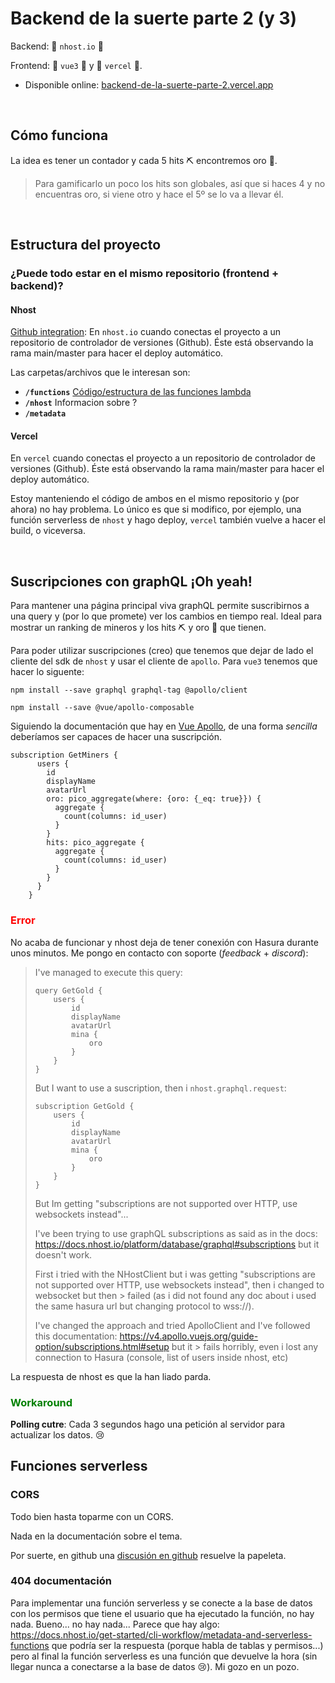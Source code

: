# Backend de la suerte **parte 2 (y 3)**

Backend: 🐛 `nhost.io` 🐛

Frontend: 🦄 `vue3` 🦄 y 🌈 `vercel` 🌈.

* Disponible online: [backend-de-la-suerte-parte-2.vercel.app](https://backend-de-la-suerte-parte-2.vercel.app/)

<br>

## Cómo funciona

La idea es tener un contador y cada 5 hits ⛏ encontremos oro 🥇.  
> Para gamificarlo un poco los hits son globales, así que si haces 4 y no encuentras oro, si viene otro y hace el 5º se lo va a llevar él.

<br />

## Estructura del proyecto

### ¿Puede todo estar en el mismo repositorio (frontend + backend)?

#### Nhost

[Github integration](https://docs.nhost.io/platform/nhost/github-integration): En `nhost.io` cuando conectas el proyecto a un repositorio de controlador de versiones (Github).  Éste está observando la rama main/master para hacer el deploy automático.

Las carpetas/archivos que le interesan son:
* **`/functions`**  [Código/estructura de las funciones lambda](https://docs.nhost.io/platform/serverless-functions)
* **`/nhost`** Informacion sobre ?
* **`/metadata`** 

#### Vercel
En `vercel` cuando conectas el proyecto a un repositorio de controlador de versiones (Github). Éste está observando la rama main/master para hacer el deploy automático.

Estoy manteniendo el código de ambos en el mismo repositorio y (por ahora) no hay problema.  Lo único es que si modifico, por ejemplo, una función serverless de `nhost` y hago deploy, `vercel` también vuelve a hacer el build, o viceversa.


<br />

## Suscripciones con graphQL ¡Oh yeah!

Para mantener una página principal viva graphQL permite suscribirnos a una query y (por lo que promete) ver los cambios en tiempo real.  Ideal para mostrar un ranking de mineros y los hits ⛏ y oro 🥇 que tienen.

Para poder utilizar suscripciones (creo) que tenemos que dejar de lado el cliente del sdk de `nhost` y usar el cliente de `apollo`.  Para `vue3` tenemos que hacer lo siguente:

```
npm install --save graphql graphql-tag @apollo/client
```

```
npm install --save @vue/apollo-composable
```

Siguiendo la documentación que hay en [Vue Apollo](https://v4.apollo.vuejs.org/guide/installation.html#compatibility), de una forma *sencilla* deberíamos ser capaces de hacer una suscripción.

```
subscription GetMiners {
      users {
        id
        displayName
        avatarUrl
        oro: pico_aggregate(where: {oro: {_eq: true}}) {
          aggregate {
            count(columns: id_user)
          }
        }
        hits: pico_aggregate {
          aggregate {
            count(columns: id_user)
          }
        }
      }
    }

```

### <span style="color:red">Error</span>

No acaba de funcionar y nhost deja de tener conexión con Hasura durante unos minutos.  Me pongo en contacto con soporte (*feedback* + *discord*):

> I've managed to execute this query:
> 
> ```
> query GetGold {
>     users {
>         id
>         displayName
>         avatarUrl
>         mina {
>             oro
>         }
>     }
> }
> ```
> 
> But I want to use a suscription, then i `nhost.graphql.request`:
> ```
> subscription GetGold {
>     users {
>         id
>         displayName
>         avatarUrl
>         mina {
>             oro
>         }
>     }
> }
> ```
> 
> But Im getting "subscriptions are not supported over HTTP, use websockets instead"...
> 
> I've been trying to use graphQL subscriptions as said as in the docs: https://docs.nhost.io/platform/database/graphql#subscriptions but it doesn't work.
> 
> First i tried with the NHostClient but i was getting "subscriptions are not supported over HTTP, use websockets instead", then i changed to websocket but then > failed (as i did not found any doc about i used the same hasura url but changing protocol to wss://).
> 
> I've changed the approach and tried ApolloClient and I've followed this documentation: https://v4.apollo.vuejs.org/guide-option/subscriptions.html#setup but it > fails horribly, even i lost any connection to Hasura (console, list of users inside nhost, etc)
> 

La respuesta de nhost es que la han liado parda.

### <span style="color:green">Workaround</span>

**Polling cutre**: Cada 3 segundos hago una petición al servidor para actualizar los datos. 😢


## Funciones serverless

### CORS

Todo bien hasta toparme con un CORS.

Nada en la documentación sobre el tema.

Por suerte, en github una [discusión en github](https://github.com/nhost/nhost/discussions/276) resuelve la papeleta.

### 404 documentación

Para implementar una función serverless y se conecte a la base de datos con los permisos que tiene el usuario que ha ejecutado la función, no hay nada.  Bueno... no hay nada... Parece que hay algo: https://docs.nhost.io/get-started/cli-workflow/metadata-and-serverless-functions que podría ser la respuesta (porque habla de tablas y permisos...) pero al final la función serverless es una función que devuelve la hora (sin llegar nunca a conectarse a la base de datos 😢).  Mi gozo en un pozo.







